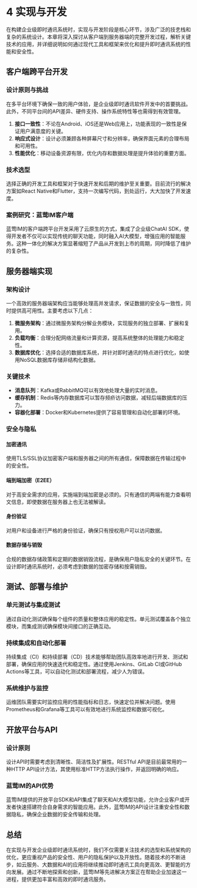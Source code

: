 # 4 实现与开发

在构建企业级即时通讯系统时，实现与开发阶段是核心环节，涉及广泛的技朰栈和复杂的系统设计。本章将深入探讨从客户端到服务器端的完整开发过程，解析关键技术的应用，并详细说明如何通过现代工具和框架来优化和提升即时通讯系统的性能和安全性。

## 客户端跨平台开发

### 设计原则与挑战
在多平台环境下确保一致的用户体验，是企业级即时通讯软件开发中的首要挑战。此外，不同平台间的API差异、硬件支持、操作系统特性等也需得到有效管理。

1. **接口一致性**：不论在Android、iOS还是Web应用上，功能表现的一致性是保证用户满意度的关键。
2. **响应式设计**：设计必须兼顾各种屏幕尺寸和分辨率，确保界面元素的合理布局和可用性。
3. **性能优化**：移动设备资源有限，优化内存和数据处理是提升体验的重要方面。

### 技术选型
选择正确的开发工具和框架对于快速开发和后期的维护至关重要。目前流行的解决方案如React Native和Flutter，支持一次编写代码，到处运行，大大加快了开发速度。

### 案例研究：蓝莺IM客户端
蓝莺IM的客户端跨平台开发采用了云原生的方式，集成了企业级ChatAI SDK，使得开发者不仅可以实现传统的聊天功能，同时融入AI大模型，增强应用的智能服务。这种一体化的解决方案显著缩短了产品从开发到上市的周期，同时降低了维护的复杂性。

## 服务器端实现

### 架构设计
一个高效的服务器端架构应当能够处理高并发请求，保证数据的安全与一致性，同时提供高可用性。主要考虑以下几点：

1. **微服务架构**：通过微服务架构分解业务模块，实现服务的独立部署、扩展和复用。
2. **负载均衡**：合理分配网络流量和计算资源，提高系统整体的处理能力和稳定性。
3. **数据库优化**：选择合适的数据库系统，并针对即时通讯的特点进行优化，如使用NoSQL数据库存储非结构化数据。

### 关键技术
- **消息队列**：Kafka或RabbitMQ可以有效地处理大量的实时消息。
- **缓存机制**：Redis等内存数据库可以暂存频疥访问数据，减轻后端数据库的压力。
- **容器化部署**：Docker和Kubernetes提供了容易管理和自动化部署的环境。

### 安全与隐私

#### 加密通讯
使用TLS/SSL协议加密客户端和服务器之间的所有通信，保障数据在传输过程中的安全性。

#### 端到端加密（E2EE）
对于高安全需求的应用，实施端到端加密是必须的。只有通信的两端有能力查看明文信息，即使数据在服务器上也无法被解读。

#### 身份验证
对用户和设备进行严格的身份验证，确保只有授权用户可以访问数据。

#### 数据存储与销毁
合规的数据存储政策和定期的数据销毁流程，是确保用户隐私安全的关键环节。在设计即时通讯系统时，必须考虑到数据的加密存储和按需销毁。

## 测试、部署与维护

### 单元测试与集成测试
通过自动化测试确保每个组件的质量和整体应用的稳定性。单元测试覆盖各个独立模块，而集成测试确保模块间接口的正确互动。

### 持续集成和自动化部署
持续集成（CI）和持续部署（CD）技术能够帮助团队高效率地进行开发、测试和部署，确保应用的快速迭代和稳定性。通过使用Jenkins、GitLab CI或GitHub Actions等工具，可以自动化测试和部署流程，减少人为错误。

### 系统维护与监控
运维团队需要实时监控应用的性能指标和日志，快速定位并解决问题。使用Prometheus和Grafana等工具可以有效地进行系统监控和数据可视化。

## 开放平台与API

### 设计原则
设计API时需要考虑到清晰性、简洁性及扩展性。RESTful API是目前最常用的一种HTTP API设计方法，其使用标准HTTP方法执行操作，并返回明确的响应。

### 蓝莺IM的API优势
蓝莺IM提供的开放平台SDK和API集成了聊天和AI大模型功能，允许企业客户或开发者快速搭建符合自身需求的智能应用。此外，蓝莺IM的API设计注重安全性和数据隐私，确保企业数据的安全传输和处理。

## 总结
在实现与开发企业级即时通讯系统时，我们不仅需要关注技术的选型和系统架构的优化，更应重视产品的安全性、用户的隐私保护以及开放性。随着技术的不断进步，如云服务、大数据和AI的应用将继续推动即时通讯工具向更高效、更智能的方向发展。通过不断地探索和创新，蓝莺IM等先进解决方案正在帮助企业加速这一进程，提供更加丰富和高效的即时通讯服务。
